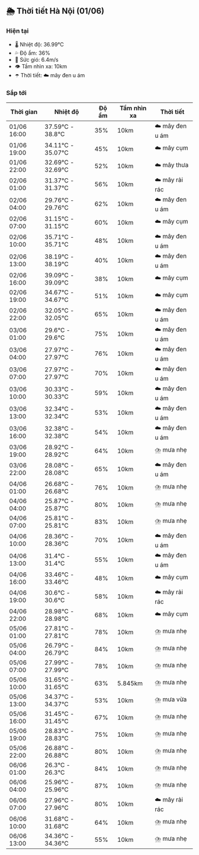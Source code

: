 ## 🌦️ Thời tiết Hà Nội (01/06)

### Hiện tại

- 🌡️ Nhiệt độ: 36.99℃
- 💦 Độ ẩm: 36%
- 💨 Sức gió: 6.4m/s
- 👁️ Tầm nhìn xa: 10km
- ☂️ Thời tiết: ☁️ mây đen u ám

### Sắp tới

| Thời gian | Nhiệt độ | Độ ẩm | Tầm nhìn xa | Thời tiết |
| --- | --- | --- | --- | --- |
| 01/06 16:00 | 37.59℃ - 38.8℃ | 35% | 10km | ☁️ mây đen u ám |
| 01/06 19:00 | 34.11℃ - 35.07℃ | 45% | 10km | ☁️ mây cụm |
| 01/06 22:00 | 32.69℃ - 32.69℃ | 52% | 10km | ☁️ mây thưa |
| 02/06 01:00 | 31.37℃ - 31.37℃ | 56% | 10km | ☁️ mây rải rác |
| 02/06 04:00 | 29.76℃ - 29.76℃ | 62% | 10km | ☁️ mây đen u ám |
| 02/06 07:00 | 31.15℃ - 31.15℃ | 60% | 10km | ☁️ mây cụm |
| 02/06 10:00 | 35.71℃ - 35.71℃ | 48% | 10km | ☁️ mây đen u ám |
| 02/06 13:00 | 38.19℃ - 38.19℃ | 40% | 10km | ☁️ mây đen u ám |
| 02/06 16:00 | 39.09℃ - 39.09℃ | 38% | 10km | ☁️ mây cụm |
| 02/06 19:00 | 34.67℃ - 34.67℃ | 51% | 10km | ☁️ mây cụm |
| 02/06 22:00 | 32.05℃ - 32.05℃ | 65% | 10km | ☁️ mây đen u ám |
| 03/06 01:00 | 29.6℃ - 29.6℃ | 75% | 10km | ☁️ mây đen u ám |
| 03/06 04:00 | 27.97℃ - 27.97℃ | 76% | 10km | ☁️ mây đen u ám |
| 03/06 07:00 | 27.97℃ - 27.97℃ | 70% | 10km | ☁️ mây đen u ám |
| 03/06 10:00 | 30.33℃ - 30.33℃ | 59% | 10km | ☁️ mây đen u ám |
| 03/06 13:00 | 32.34℃ - 32.34℃ | 53% | 10km | ☁️ mây đen u ám |
| 03/06 16:00 | 32.38℃ - 32.38℃ | 54% | 10km | ☁️ mây đen u ám |
| 03/06 19:00 | 28.92℃ - 28.92℃ | 64% | 10km | ⛈️ mưa nhẹ |
| 03/06 22:00 | 28.08℃ - 28.08℃ | 65% | 10km | ☁️ mây đen u ám |
| 04/06 01:00 | 26.68℃ - 26.68℃ | 76% | 10km | ⛈️ mưa nhẹ |
| 04/06 04:00 | 25.87℃ - 25.87℃ | 80% | 10km | ⛈️ mưa nhẹ |
| 04/06 07:00 | 25.81℃ - 25.81℃ | 83% | 10km | ⛈️ mưa nhẹ |
| 04/06 10:00 | 28.36℃ - 28.36℃ | 70% | 10km | ☁️ mây đen u ám |
| 04/06 13:00 | 31.4℃ - 31.4℃ | 55% | 10km | ☁️ mây đen u ám |
| 04/06 16:00 | 33.46℃ - 33.46℃ | 48% | 10km | ☁️ mây cụm |
| 04/06 19:00 | 30.6℃ - 30.6℃ | 58% | 10km | ☁️ mây rải rác |
| 04/06 22:00 | 28.98℃ - 28.98℃ | 68% | 10km | ☁️ mây cụm |
| 05/06 01:00 | 27.81℃ - 27.81℃ | 78% | 10km | ⛈️ mưa nhẹ |
| 05/06 04:00 | 26.79℃ - 26.79℃ | 84% | 10km | ⛈️ mưa nhẹ |
| 05/06 07:00 | 27.99℃ - 27.99℃ | 78% | 10km | ⛈️ mưa nhẹ |
| 05/06 10:00 | 31.65℃ - 31.65℃ | 63% | 5.845km | ⛈️ mưa nhẹ |
| 05/06 13:00 | 34.37℃ - 34.37℃ | 53% | 10km | ⛈️ mưa vừa |
| 05/06 16:00 | 31.45℃ - 31.45℃ | 67% | 10km | ⛈️ mưa nhẹ |
| 05/06 19:00 | 28.83℃ - 28.83℃ | 75% | 10km | ⛈️ mưa nhẹ |
| 05/06 22:00 | 26.88℃ - 26.88℃ | 80% | 10km | ⛈️ mưa nhẹ |
| 06/06 01:00 | 26.3℃ - 26.3℃ | 84% | 10km | ⛈️ mưa nhẹ |
| 06/06 04:00 | 25.96℃ - 25.96℃ | 87% | 10km | ⛈️ mưa nhẹ |
| 06/06 07:00 | 27.96℃ - 27.96℃ | 80% | 10km | ☁️ mây rải rác |
| 06/06 10:00 | 31.68℃ - 31.68℃ | 64% | 10km | ⛈️ mưa nhẹ |
| 06/06 13:00 | 34.36℃ - 34.36℃ | 55% | 10km | ⛈️ mưa nhẹ |
